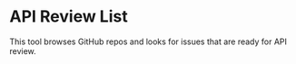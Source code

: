 # API Review List

This tool browses GitHub repos and looks for issues that are ready for API
review.